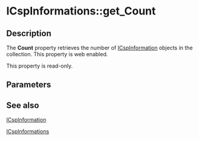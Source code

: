 # ICspInformations::get_Count

## Description

The **Count** property retrieves the number of [ICspInformation](https://learn.microsoft.com/windows/desktop/api/certenroll/nn-certenroll-icspinformation) objects in the collection. This property is web enabled.

This property is read-only.

## Parameters

## See also

[ICspInformation](https://learn.microsoft.com/windows/desktop/api/certenroll/nn-certenroll-icspinformation)

[ICspInformations](https://learn.microsoft.com/windows/desktop/api/certenroll/nn-certenroll-icspinformations)